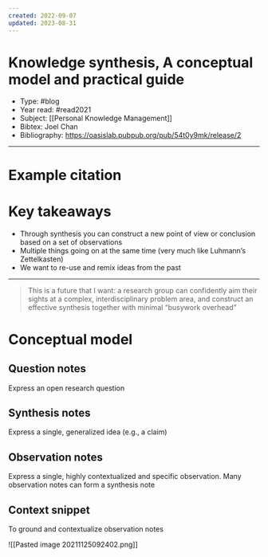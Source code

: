 ```yaml
---
created: 2022-09-07
updated: 2023-08-31
---
```

# Knowledge synthesis, A conceptual model and practical guide

* Type: #blog
* Year read: #read2021
* Subject: [[Personal Knowledge Management]]
* Bibtex: Joel Chan
* Bibliography: https://oasislab.pubpub.org/pub/54t0y9mk/release/2
---
# Example citation


# Key takeaways
* Through synthesis you can construct a new point of view or conclusion based on a set of observations
* Multiple things going on at the same time (very much like Luhmann’s Zettelkasten)
* We want to re-use and remix ideas from the past

---

> This is a future that I want: a research group can confidently aim their sights at a complex, interdisciplinary problem area, and construct an effective synthesis together with minimal “busywork overhead”

# Conceptual model

## Question notes

Express an open research question

## Synthesis notes

Express a single, generalized idea (e.g., a claim)

## Observation notes

Express a single, highly contextualized and specific observation. Many observation notes can form a synthesis note

## Context snippet

To ground and contextualize observation notes

![[Pasted image 20211125092402.png]]